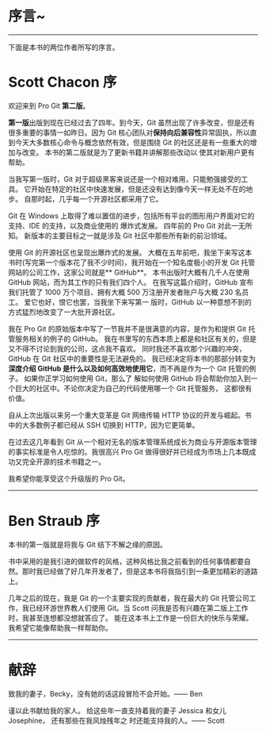 # 序言~

---- 
下面是本书的两位作者所写的序言。

# Scott Chacon 序

欢迎来到 Pro Git **第二版**。

 **第一版**出版到现在已经过去了四年。到今天，Git 虽然出现了许多改变，但是还有很多重要的事情一如昨日。因为 Git 核心团队对**保持向后兼容性**异常固执，所以直到今天大多数核心命令与概念依然有效，但是围绕 Git 的社区还是有一些重大的增加与改变。 本书的第二版就是为了更新书籍并讲解那些改动以 使其对新用户更有帮助。 

当我写第一版时，Git 对于超级黑客来说还是一个相对难用，只能勉强接受的工具。 它开始在特定的社区中快速发展，但是还没有达到像今天一样无处不在的地步。 自那时起，几乎每一个开源社区都采用了它。 

Git 在 Windows 上取得了难以置信的进步，包括所有平台的图形用户界面对它的支持、IDE 的支持，以及商业使用的 爆炸式发展。 四年前的 Pro Git 对此一无所知。 新版本的主要目标之一就是涉及 Git 社区中那些所有新的前沿领域。 

使用 Git 的开源社区也呈现出爆炸式的发展。 大概在五年前吧，我坐下来写这本书时(写完第一个版本花了我不少时间)，我开始在一个知名度极小的开发 Git 托管网站的公司工作，这家公司就是** GitHub**。 本书出版时大概有几千人在使用 GitHub 网站，而为其工作的只有我们四个人。 在我写这篇介绍时，GitHub 宣布我们托管了 1000 万个项目、拥有大概 500 万注册开发者账户与大概 230 名员工。 爱它也好，恨它也罢，当我坐下来写第一 版时，GitHub 以一种意想不到的方式猛烈地改变了一大批开源社区。 

我在 Pro Git 的原始版本中写了一节我并不是很满意的内容，是作为和提供 Git 托管服务相关的例子的 GitHub。 我在书里写的东西本质上都是和社区有关的，但是又不得不讨论到我的公司，这点我不喜欢。 同时我还不喜欢那个兴趣的冲突，GitHub 在 Git 社区中的重要性是无法避免的。 我已经决定将本书的那部分转变为**深度介绍 GitHub 是什么以及如何高效地使用它**，而不再是作为一个 Git 托管的例子。 如果你正学习如何使用 Git，那么了 解如何使用 GitHub 将会帮助你加入到一个巨大的社区中。不论你决定为自己的代码使用哪一个 Git 托管服务， 这都很有价值。 

自从上次出版以来另一个重大变革是 Git 网络传输 HTTP 协议的开发与崛起。书中的大多数例子都已经从 SSH 切换到 HTTP，因为它更简单。
 
在过去这几年看到 Git 从一个相对无名的版本管理系统成长为商业与开源版本管理的事实标准是令人吃惊的。我很高兴 Pro Git 做得很好并已经成为市场上几本既成功又完全开源的技术书籍之一。 

我希望你能享受这个升级版的 Pro Git。

---- 
# Ben Straub 序
  
本书的第一版就是将我与 Git 结下不解之缘的原因。

书中采用的是我引进的做软件的风格，这种风格比我之前看到的任何事情都要自然。那时我已经做了好几年开发者了，但是这本书将我指引到一条更加精彩的道路上。 

几年之后的现在，我是 Git 的一个主要实现的贡献者，我在最大的 Git 托管公司工作，我已经环游世界教人们使用 Git。当 Scott 问我是否有兴趣在第二版上工作时，我甚至连想都没想就答应了。 能在这本书上工作是一份巨大的快乐与荣耀。我希望它能像帮助我一样帮助你。 

---- 
# 献辞
致我的妻子，Becky，没有她的话这段冒险不会开始。—— Ben

  
谨以此书献给我的家人。 给这些年一直支持着我的妻子 Jessica 和女儿 Josephine， 还有那些在我风烛残年之 时还能支持我的人。—— Scott 

